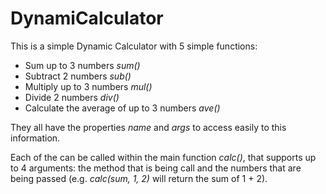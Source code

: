 # DynamiCalculator

This is a simple Dynamic Calculator with 5 simple functions:
 * Sum up to 3 numbers _sum()_
 * Subtract 2 numbers _sub()_
 * Multiply up to 3 numbers _mul()_
 * Divide 2 numbers _div()_
 * Calculate the average of up to 3 numbers _ave()_

 They all have the properties _name_ and _args_ to access easily to this information.

Each of the can be called within the main function _calc()_, that supports up to
4 arguments: the method that is being call and the numbers that are being passed (e.g. _calc(sum, 1, 2)_ will return the sum of 1 + 2).
